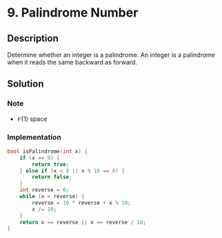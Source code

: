 # 9. Palindrome Number

## Description

Determine whether an integer is a palindrome. An integer is a palindrome when it reads the same backward as forward.

## Solution

### Note

* $\mathcal{O}(1)$ space

### Implementation

```cpp
bool isPalindrome(int x) {
    if (x == 0) {
        return true;
    } else if (x < 0 || x % 10 == 0) {
        return false;
    }
    int reverse = 0;
    while (x > reverse) {
        reverse = 10 * reverse + x % 10;
        x /= 10;
    }
    return x == reverse || x == reverse / 10;
}
```
